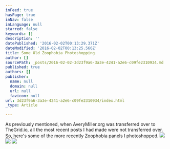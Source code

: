 ```yaml
---
inFeed: true
hasPage: true
inNav: false
inLanguage: null
starred: false
keywords: []
description: ''
datePublished: '2016-02-02T00:13:29.371Z'
dateModified: '2016-02-02T00:13:25.566Z'
title: Some Old Zoophobia Photoshopping
author: []
sourcePath: _posts/2016-02-02-3d23f9a6-3a3e-4241-a2e6-c09fe2310934.md
published: true
authors: []
publisher:
  name: null
  domain: null
  url: null
  favicon: null
url: 3d23f9a6-3a3e-4241-a2e6-c09fe2310934/index.html
_type: Article

---
```

As previously mentioned, when AveryMiller.org was transferred over to TheGrid.io, all the most recent posts I had made were not transferred over. So, here's some of the more recently Zoophobia panels I photoshopped.
![](https://the-grid-user-content.s3-us-west-2.amazonaws.com/a7661976-a98c-4e84-bcfa-896639fc6e0c.gif)
![](https://the-grid-user-content.s3-us-west-2.amazonaws.com/3272e2e7-7351-4407-903b-e4bb35aca677.gif)
![](https://the-grid-user-content.s3-us-west-2.amazonaws.com/7933ecca-d825-450d-8407-9640dc94f66a.gif)